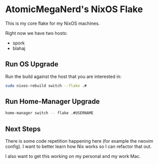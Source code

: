# AtomicMegaNerd's NixOS Flake

This is my core flake for my NixOS machines.

Right now we have two hosts:

- spork
- blahaj

## Run OS Upgrade

Run the build against the host that you are interested in:

```bash
sudo nixos-rebuild switch --flake .#
```

## Run Home-Manager Upgrade

```bash
home-manager switch -- flake .#USERNAME
```

## Next Steps

There is some code repetition happening here (for example the neovim config).
I want to better learn how Nix works so I can refactor that out.

I also want to get this working on my personal and my work Mac.
